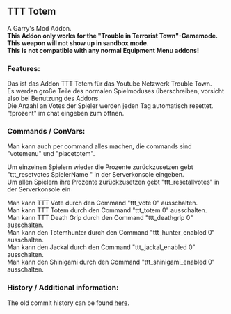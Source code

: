 ## TTT Totem 

A Garry's Mod Addon.  
**This Addon only works for the "Trouble in Terrorist Town"-Gamemode. This weapon will not show up in sandbox mode.  
This is not compatible with any normal Equipment Menu addons!**

### Features:

Das ist das Addon TTT Totem für das Youtube Netzwerk Trouble Town.   
Es werden große Teile des normalen Spielmoduses überschreiben, vorsicht also bei Benutzung des Addons.  
Die Anzahl an Votes der Spieler werden jeden Tag automatisch resettet.  
"!prozent" im chat eingeben zum öffnen.  

### Commands / ConVars:

Man kann auch per command alles machen, die commands sind "votemenu" und "placetotem".  

Um einzelnen Spielern wieder die Prozente zurückzusetzen gebt "ttt_resetvotes SpielerName " in der Serverkonsole eingeben.   
Um allen Spielern ihre Prozente zurückzusetzen gebt "ttt_resetallvotes" in der Serverkonsole ein  

Man kann TTT Vote durch den Command "ttt_vote 0" ausschalten.  
Man kann TTT Totem durch den Command "ttt_totem 0" ausschalten.  
Man kann TTT Death Grip durch den Command "ttt_deathgrip 0" ausschalten.  
Man kann den Totemhunter durch den Command "ttt_hunter_enabled 0" ausschalten.  
Man kann den Jackal durch den Command "ttt_jackal_enabled 0" ausschalten.  
Man kann den Shinigami durch den Command "ttt_shinigami_enabled 0" ausschalten.  

### History / Additional information:

The old commit history can be found [here](https://github.com/GamefreakDE/gmod_addons).
